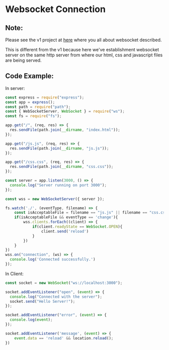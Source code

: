 
# __Websocket Connection__

## __Note__:
Please see the v1 project at [here](https://github.com/projecting123/websocket-v1) where you all about websocket described.

This is different from the v1 because here we've establishment websocket server on the same http server from where
our html, css and javascript files are being served.
## __Code Example:__
In server:
```js
const express = require("express");
const app = express();
const path = require("path");
const { WebSocketServer, WebSocket } = require("ws");
const fs = require("fs");

app.get("/", (req, res) => {
  res.sendFile(path.join(__dirname, "index.html"));
});

app.get("/js.js", (req, res) => {
  res.sendFile(path.join(__dirname, "js.js"));
});

app.get("/css.css", (req, res) => {
  res.sendFile(path.join(__dirname, "css.css"));
});

const server = app.listen(3000, () => {
  console.log("Server running on port 3000");
});

const wss = new WebSocketServer({ server });

fs.watch('./', (eventType, filename) => {
    const isAcceptableFile = filename == "js.js" || filename == "css.css"
    if(isAcceptableFile && eventType == 'change'){
        wss.clients.forEach((client) => {
            if(client.readyState == WebSocket.OPEN){
                client.send('reload')
            }
        })
    }
})
wss.on("connection", (ws) => {
  console.log('Connected successfully.')
});
```

In Client:
```js
const socket = new WebSocket("ws://localhost:3000");

socket.addEventListener("open", (event) => {
  console.log("Connected with the server");
  socket.send("Hello Server!");
});

socket.addEventListener("error", (event) => {
  console.log(event);
});

socket.addEventListener('message', (event) => {
    event.data == 'reload' && location.reload();
})
```